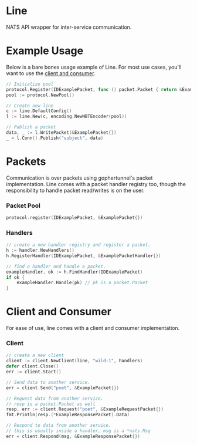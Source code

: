 # Line

NATS API wrapper for inter-service communication.

# Example Usage

Below is a bare bones usage example of Line. For most use cases, you'll want to use the [client and consumer](#client-and-consumer).
```go
// Initialize pool
protocol.Register(IDExamplePacket, func () packet.Packet { return &ExamplePacket{} })
pool := protocol.NewPool()

// Create new line
c := line.DefaultConfig()
l := line.New(c, encoding.NewNBTEncoder(pool))

// Publish a packet
data, _ := l.WritePacket(&ExamplePacket{})
_ = l.Conn().Publish("subject", data)
```

# Packets

Communication is over packets using gophertunnel's packet implementation. Line comes with a packet handler registry
too, though the responsibility to handle packet read/writes is on the user.

### Packet Pool

```go
protocol.register(IDExamplePacket, &ExamplePacket{})
```

### Handlers

```go
// create a new handler registry and register a packet.
h := handler.NewHandlers()
h.RegisterHandler(IDExamplePacket, &ExamplePacketHandler{})

// find a handler and handle a packet.
exampleHandler, ok := h.FindHandler(IDExamplePacket)
if ok {
    exampleHandler.Handle(pk) // pk is a packet.Packet
}
```

# Client and Consumer
For ease of use, line comes with a client and consumer implementation.

### Client
```go
// create a new client
client := client.NewClient(line, "wild-1", handlers)
defer client.Close()
err := client.Start()

// Send data to another service.
err = client.Send("poet", &ExamplePacket{})

// Request data from another service.
// resp is a packet.Packet as well
resp, err := client.Request("poet", &ExampleRequestPacket{})
fmt.Println(resp.(*ExampleResponsePacket).Data)

// Respond to data from another service.
// this is usually inside a handler, msg is a *nats.Msg
err = client.Respond(msg, &ExampleResponsePacket{})
```
